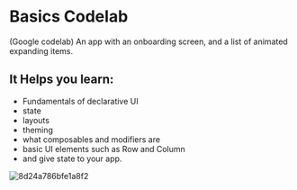 # Basics Codelab
(Google codelab)
An app with an onboarding screen, and a list of animated expanding items.
## It Helps you learn:
- Fundamentals of declarative UI
- state
- layouts
- theming
- what composables and modifiers are
- basic UI elements such as Row and Column 
- and give state to your app.

![8d24a786bfe1a8f2](https://github.com/user-attachments/assets/ed1fd5fe-ef98-49ba-a407-ce2d3d9430ba)

